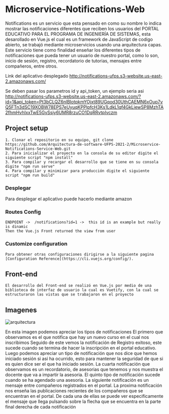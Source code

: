 # Microservice-Notifications-Web  

Notifications es un servicio que esta pensado en como su nombre lo indica mostrar las notificaciones diferentes que reciben los usuarios del PORTAL EDUCATIVO PARA EL PROGRAMA DE INGENIERÍA DE SISTEMAS, esta desarollado en Vue.js el cual es un framework de JavaScript de codigo abierto, se trabajó mediante microservicios usando una arquitectura capas. Este servicio tiene como finalidad enseñar los diferentes tipos de notificaciones que pueda tener un usuario de nuestro portal, como lo son, inicio de sesión, registro, recordatorio de tutorias, mensajes entre compañeros, entre otros.

Link del aplicativo desplegado 
http://notifications-ufps.s3-website.us-east-2.amazonaws.com/

Se deben pasar los parametros id y api_token, un ejemplo seria asi
http://notifications-ufps.s3-website.us-east-2.amazonaws.com/?id=1&api_token=Pt3bCLQZ6nlBIotpkmYOjxt89UGqod30UthCAEMN6xOup7vQ5FTn3dSC19XOBW78EPS7eUyuqKPPlpfcH3Ks1LdkL1qf4GkLiewSP8MzhTA2fhmHvhIxxTwE5GvSsjy6UMR8rzuCO1DqRRvtpIvczm

## Project setup
```
1. Clonar el repositorio en su equipo, git clone https://github.com/Arquitectura-de-software-UFPS-2021-2/Microservice-Notifications-Service-Web.git
2. Para inicializar el proyecto en la consola de su editor digite el siguiente script "npm install"
3. Para compilar y recargar el desarrollo que se tiene en su consola digite "npm run serve"
4. Para compilar y minimizar para producción digite el siguiente script "npm run build"
```

### Desplegar 
Para desplegar el aplicativo puede hacerlo mediante amazon 

### Routes Config 
```
ENDPOINT ->  /notifications?id=1 ->  this id is an example but really is dinamic
Then the Vue.js Front returned the view from user
```
### Customize configuration
```
Para obtener otras configuraciones dirigirse a la siguiente pagina [Configuration Reference](https://cli.vuejs.org/config/).
```
## Front-end
```
El desarrollo del Front-end se realizó en Vue.js por medio de una biblioteca de interfaz de usuario la cual es Vuetify, con la cual se estructuraron las vistas que se trabajaron en el proyecto 
```
## Imagenes 
![arquitectura](https://user-images.githubusercontent.com/54825931/146826850-544ef371-293c-4c4a-9590-50303b88da18.jpeg)


En esta imagen podemos apreciar los tipos de notificaciones 
El primero que observamos es el que notifica que hay un nuevo curso en el cual nos inscribimos 
Seguido de este vemos la notificación de Registro exitoso, este sucede cuando se termina de hacer la inscripción en el portal educativo. 
Luego podemos apreciar un tipo de notificación que nos dice que hemos iniciado sesión si así ha ocurrido, esto para mantener la seguridad de que si es quien dice ser el que ha iniciado sesión. 
La cuarta notificación que observamos es un recordatorio, de asesorias que tenemos y nos muestra el docente que va a impartir la asesoria. 
El quinto tipo de notificación sucede cuando se ha agendado una asesoria. 
La siguiente notificación es un mensaje entre compañeros registrados en el portal.
La proxima notificación nos enseña las publicaciones recientes de los compañeros que se encuentran en el portal. 
De cada una de ellas se puede ver especificamente el mensaje que llega pulsando sobre la flecha que se encuentra en la parte final derecha de cada notificación

